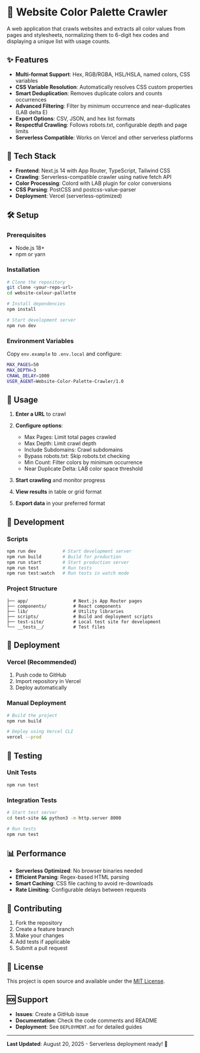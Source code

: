 # 🎨 Website Color Palette Crawler

A web application that crawls websites and extracts all color values from pages and stylesheets, normalizing them to 6-digit hex codes and displaying a unique list with usage counts.

## ✨ Features

- **Multi-format Support**: Hex, RGB/RGBA, HSL/HSLA, named colors, CSS variables
- **CSS Variable Resolution**: Automatically resolves CSS custom properties
- **Smart Deduplication**: Removes duplicate colors and counts occurrences
- **Advanced Filtering**: Filter by minimum occurrence and near-duplicates (LAB delta E)
- **Export Options**: CSV, JSON, and hex list formats
- **Respectful Crawling**: Follows robots.txt, configurable depth and page limits
- **Serverless Compatible**: Works on Vercel and other serverless platforms

## 🚀 Tech Stack

- **Frontend**: Next.js 14 with App Router, TypeScript, Tailwind CSS
- **Crawling**: Serverless-compatible crawler using native fetch API
- **Color Processing**: Colord with LAB plugin for color conversions
- **CSS Parsing**: PostCSS and postcss-value-parser
- **Deployment**: Vercel (serverless-optimized)

## 🛠️ Setup

### Prerequisites
- Node.js 18+
- npm or yarn

### Installation
```bash
# Clone the repository
git clone <your-repo-url>
cd website-colour-pallette

# Install dependencies
npm install

# Start development server
npm run dev
```

### Environment Variables
Copy `env.example` to `.env.local` and configure:
```bash
MAX_PAGES=50
MAX_DEPTH=3
CRAWL_DELAY=1000
USER_AGENT=Website-Color-Palette-Crawler/1.0
```

## 🎯 Usage

1. **Enter a URL** to crawl
2. **Configure options**:
   - Max Pages: Limit total pages crawled
   - Max Depth: Limit crawl depth
   - Include Subdomains: Crawl subdomains
   - Bypass robots.txt: Skip robots.txt checking
   - Min Count: Filter colors by minimum occurrence
   - Near Duplicate Delta: LAB color space threshold

3. **Start crawling** and monitor progress
4. **View results** in table or grid format
5. **Export data** in your preferred format

## 🔧 Development

### Scripts
```bash
npm run dev          # Start development server
npm run build        # Build for production
npm run start        # Start production server
npm run test         # Run tests
npm run test:watch   # Run tests in watch mode
```

### Project Structure
```
├── app/                 # Next.js App Router pages
├── components/          # React components
├── lib/                 # Utility libraries
├── scripts/             # Build and deployment scripts
├── test-site/           # Local test site for development
└── __tests__/           # Test files
```

## 🚀 Deployment

### Vercel (Recommended)
1. Push code to GitHub
2. Import repository in Vercel
3. Deploy automatically

### Manual Deployment
```bash
# Build the project
npm run build

# Deploy using Vercel CLI
vercel --prod
```

## 🧪 Testing

### Unit Tests
```bash
npm run test
```

### Integration Tests
```bash
# Start test server
cd test-site && python3 -m http.server 8000

# Run tests
npm run test
```

## 📊 Performance

- **Serverless Optimized**: No browser binaries needed
- **Efficient Parsing**: Regex-based HTML parsing
- **Smart Caching**: CSS file caching to avoid re-downloads
- **Rate Limiting**: Configurable delays between requests

## 🤝 Contributing

1. Fork the repository
2. Create a feature branch
3. Make your changes
4. Add tests if applicable
5. Submit a pull request

## 📄 License

This project is open source and available under the [MIT License](LICENSE).

## 🆘 Support

- **Issues**: Create a GitHub issue
- **Documentation**: Check the code comments and README
- **Deployment**: See `DEPLOYMENT.md` for detailed guides

---

**Last Updated**: August 20, 2025 - Serverless deployment ready! 🚀 
